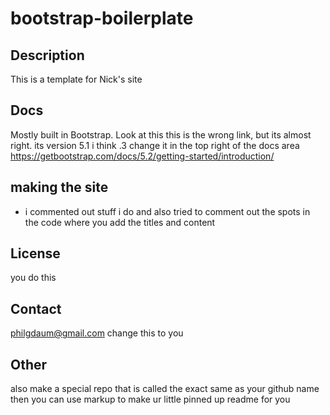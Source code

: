 # bootstrap-boilerplate

## Description
This is a template for Nick's site

## Docs
Mostly built in Bootstrap. Look at this
this is the wrong link, but its almost right. its version 5.1 i think .3 change it in the top right of the docs area
https://getbootstrap.com/docs/5.2/getting-started/introduction/

## making the site
- i commented out stuff i do and also tried to comment out the spots in the code where you add the titles and content

## License
you do this

## Contact
philgdaum@gmail.com
change this to you

## Other
also make a special repo that is called the exact same as your github name
then you can use markup to make ur little pinned up readme for you
